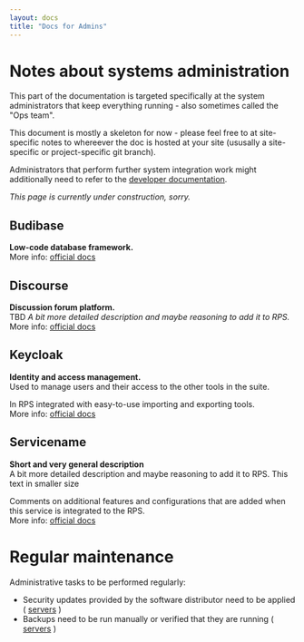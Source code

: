```yaml
---
layout: docs
title: "Docs for Admins"
---
```

Notes about systems administration
==================================

This part of the documentation is targeted specifically at the system
administrators that keep everything running - also sometimes called the
"Ops team".

This document is mostly a skeleton for now - please feel free to at
site-specific notes to whereever the doc is hosted at your site
(ususally a site-specific or project-specific git branch).

Administrators that perform further system integration work might
additionally need to refer to the [developer documentation](../developer).

_This page is currently under construction, sorry._

## Budibase
**Low-code database framework.**  
More info: [official docs](https://URL)


## Discourse
**Discussion forum platform.**  
TBD _A bit more detailed description and maybe reasoning to add it to RPS._  
More info: [official docs](https://docs.discourse.org/)


## Keycloak
**Identity and access management.**  
Used to manage users and their access to the other tools in the suite.

In RPS integrated with easy-to-use importing and exporting tools.  
More info: [official docs](https://www.keycloak.org/documentation)


## Servicename
**Short and very general description**  
A bit more detailed description and maybe reasoning to add it to RPS. This text in smaller size

Comments on additional features and configurations that are added when this service is integrated to the RPS.  
More info: [official docs](https://URL)

Regular maintenance
===================

Administrative tasks to be performed regularly:

 * Security updates provided by the software distributor need to be applied (
   [servers](../admin/servers-linux/security-updates) )
 * Backups need to be run manually or verified that they are running (
   [servers](../admin/servers-linux/backups) )

